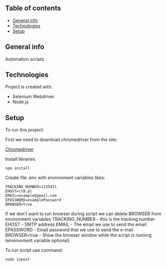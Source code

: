 ## Table of contents
* [General info](#general-info)
* [Technologies](#technologies)
* [Setup](#setup)

## General info
Automation scripts

## Technologies
Project is created with:
* Selenium Webdriver
* Node.js


## Setup
To run this project:

First we need to download chromedriver from the site:

[Chromedriver](https://chromedriver.chromium.org/downloads)

Install libraries
```
npm install
```
Create file .env with environment variables likes:
```
TRACKING_NUMBER=1235421
EHOST=ct8.pl
EMAIL=example@gmail.com
EPASSWORD=examplePassword
BROWSER=true

```
If we don't want to run browser during script we can delete BROWSER from environment variables
TRACKING_NUMBER - this is the tracking number
EHOST - SMTP address
EMAIL - The email we use to send the email
EPASSWORD - Email password that we use to send the e-mail
BROWSER=true - Show the browser window while the script is running (environment variable optional)

To run script use command
```
node inpost
```
